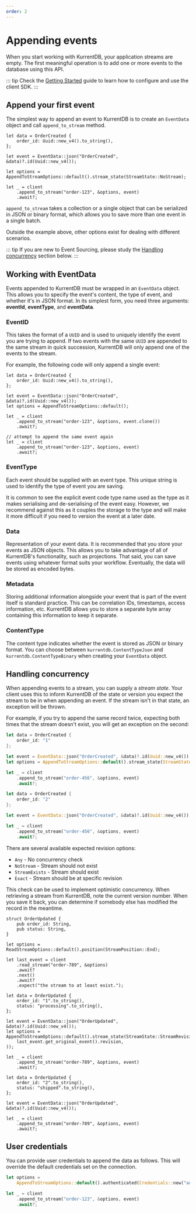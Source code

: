 ```yaml
---
order: 2
---
```


# Appending events

When you start working with KurrentDB, your application streams are empty. The first meaningful operation is to add one or more events to the database using this API.

::: tip
Check the [Getting Started](getting-started.md) guide to learn how to configure and use the client SDK.
:::

## Append your first event

The simplest way to append an event to KurrentDB is to create an `EventData` object and call `append_to_stream` method.

```rs{7-11}
let data = OrderCreated {
    order_id: Uuid::new_v4().to_string(),
};

let event = EventData::json("OrderCreated", &data)?.id(Uuid::new_v4());

let options = AppendToStreamOptions::default().stream_state(StreamState::NoStream);

let _ = client
    .append_to_stream("order-123", &options, event)
    .await?;
```

`append_to_stream` takes a collection or a single object that can be serialized in JSON or binary format, which allows you to save more than one event in a single batch.
 
Outside the example above, other options exist for dealing with different scenarios. 

::: tip
If you are new to Event Sourcing, please study the [Handling concurrency](#handling-concurrency) section below.
:::

## Working with EventData

Events appended to KurrentDB must be wrapped in an `EventData` object. This allows you to specify the event's content, the type of event, and whether it's in JSON format. In its simplest form, you need three arguments: **eventId**, **eventType**, and **eventData**.

### EventID

This takes the format of a `UUID` and is used to uniquely identify the event you are trying to append. If two events with the same `UUID` are appended to the same stream in quick succession, KurrentDB will only append one of the events to the stream. 

For example, the following code will only append a single event:

```rs{12-15}
let data = OrderCreated {
    order_id: Uuid::new_v4().to_string(),
};

let event = EventData::json("OrderCreated", &data)?.id(Uuid::new_v4());
let options = AppendToStreamOptions::default();

let _ = client
    .append_to_stream("order-123", &options, event.clone())
    .await?;

// attempt to append the same event again
let _ = client
    .append_to_stream("order-123", &options, event)
    .await?;
```

### EventType

Each event should be supplied with an event type. This unique string is used to identify the type of event you are saving. 

It is common to see the explicit event code type name used as the type as it makes serialising and de-serialising of the event easy. However, we recommend against this as it couples the storage to the type and will make it more difficult if you need to version the event at a later date.

### Data

Representation of your event data. It is recommended that you store your events as JSON objects. This allows you to take advantage of all of KurrentDB's functionality, such as projections. That said, you can save events using whatever format suits your workflow. Eventually, the data will be stored as encoded bytes.

### Metadata

Storing additional information alongside your event that is part of the event itself is standard practice. This can be correlation IDs, timestamps, access information, etc. KurrentDB allows you to store a separate byte array containing this information to keep it separate.

### ContentType

The content type indicates whether the event is stored as JSON or binary format. You can choose between `kurrentdb.ContentTypeJson` and `kurrentdb.ContentTypeBinary` when creating your `EventData` object. 

## Handling concurrency

When appending events to a stream, you can supply a *stream state*. Your client uses this to inform KurrentDB of the state or version you expect the stream to be in when appending an event. If the stream isn't in that state, an exception will be thrown. 

For example, if you try to append the same record twice, expecting both times that the stream doesn't exist, you will get an exception on the second:

```rs
let data = OrderCreated {
    order_id: "1"
};

let event = EventData::json("OrderCreated", &data)?.id(Uuid::new_v4());
let options = AppendToStreamOptions::default().stream_state(StreamState::NoStream);

let _ = client
    .append_to_stream("order-456", &options, event)
    .await?;

let data = OrderCreated {
    order_id: "2"
};

let event = EventData::json("OrderCreated", &data)?.id(Uuid::new_v4());

let _ = client
    .append_to_stream("order-456", &options, event)
    .await?;
```

There are several available expected revision options: 
- `Any` - No concurrency check
- `NoStream` - Stream should not exist
- `StreamExists` - Stream should exist
- `Exact` - Stream should be at specific revision

This check can be used to implement optimistic concurrency. When retrieving a
stream from KurrentDB, note the current version number. When you save it back,
you can determine if somebody else has modified the record in the meantime.

```rs{8-13,22,36-38}
struct OrderUpdated {
    pub order_id: String,
    pub status: String,
}

let options = ReadStreamOptions::default().position(StreamPosition::End);

let last_event = client
    .read_stream("order-789", &options)
    .await?
    .next()
    .await?
    .expect("the stream to at least exist.");

let data = OrderUpdated {
    order_id: "1".to_string(),
    status: "processing".to_string(),
};

let event = EventData::json("OrderUpdated", &data)?.id(Uuid::new_v4());
let options = AppendToStreamOptions::default().stream_state(StreamState::StreamRevision(
    last_event.get_original_event().revision,
));

let _ = client
    .append_to_stream("order-789", &options, event)
    .await?;

let data = OrderUpdated {
    order_id: "2".to_string(),
    status: "shipped".to_string(),
};

let event = EventData::json("OrderUpdated", &data)?.id(Uuid::new_v4());

let _ = client
    .append_to_stream("order-789", &options, event)
    .await?;
```

## User credentials

You can provide user credentials to append the data as follows. This will override the default credentials set on the connection.

```rs
let options =
    AppendToStreamOptions::default().authenticated(Credentials::new("admin", "changeit"));

let _ = client
    .append_to_stream("order-123", &options, event)
    .await?;
```